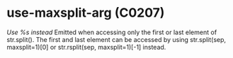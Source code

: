 # use-maxsplit-arg (C0207)

*Use %s instead* Emitted when accessing only the first or last element
of str.split(). The first and last element can be accessed by using
str.split(sep, maxsplit=1)\[0\] or str.rsplit(sep, maxsplit=1)\[-1\]
instead.
